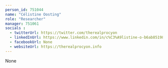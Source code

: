 ```yaml
---
person_id: 751044
name: "Célistine Oosting"
role: "Researcher"
manager: 751061
socials :
  - twitterUrl: https://twitter.com/therealprocyon
  - linkedInUrl: https://www.linkedin.com/in/c%C3%A9listine-o-b6ab85198/
  - facebookUrl: None
  - websiteUrl: https://therealprocyon.info
---
```

None
